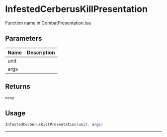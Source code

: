 # InfestedCerberusKillPresentation

Function name in CombatPresentation.lua

## Parameters

| Name | Description |
| ---- | ----------- |
| unit |             |
| args |             |

## Returns

`none`

## Usage

```lua
InfestedCerberusKillPresentation(unit, args)
```

---
